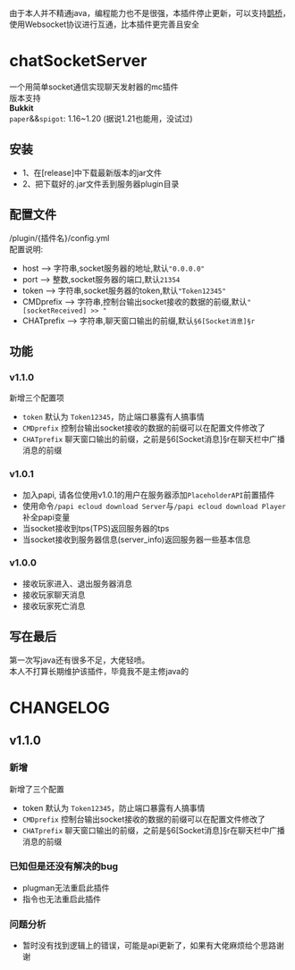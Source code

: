 由于本人并不精通java，编程能力也不是很强，本插件停止更新，可以支持[鹊桥](https://github.com/17TheWord/QueQiao)，使用Websocket协议进行互通，比本插件更完善且安全
# chatSocketServer
一个用简单socket通信实现聊天发射器的mc插件  
版本支持  
**Bukkit**  
`paper`&&`spigot`: 1.16~1.20  (据说1.21也能用，没试过)

## 安装
* 1、在[release]中下载最新版本的jar文件
* 2、把下载好的.jar文件丢到服务器plugin目录

## 配置文件
/plugin/{插件名}/config.yml  
配置说明:  
* host  -->  字符串,socket服务器的地址,默认`"0.0.0.0"`
* port  -->    整数,socket服务器的端口,默认`21354`
* token -->  字符串,socket服务器的token,默认`"Token12345"`
* CMDprefix --> 字符串,控制台输出socket接收的数据的前缀,默认`"[socketReceived] >> "`
* CHATprefix --> 字符串,聊天窗口输出的前缀,默认`§6[Socket消息]§r`

## 功能
### v1.1.0
新增三个配置项
* `token` 默认为 `Token12345`，防止端口暴露有人搞事情
* `CMDprefix` 控制台输出socket接收的数据的前缀可以在配置文件修改了
* `CHATprefix` 聊天窗口输出的前缀，之前是§6[Socket消息]§r在聊天栏中广播消息的前缀

### v1.0.1
* 加入papi, 请各位使用v1.0.1的用户在服务器添加`PlaceholderAPI`前置插件
* 使用命令`/papi ecloud download Server`与`/papi ecloud download Player`补全papi变量
* 当socket接收到tps(TPS)返回服务器的tps
* 当socket接收到服务器信息(server_info)返回服务器一些基本信息

### v1.0.0
* 接收玩家进入、退出服务器消息
* 接收玩家聊天消息
* 接收玩家死亡消息

## 写在最后
第一次写java还有很多不足，大佬轻喷。  
本人不打算长期维护该插件，毕竟我不是主修java的

# CHANGELOG
## v1.1.0
### 新增
新增了三个配置
* token 默认为 `Token12345`，防止端口暴露有人搞事情
* `CMDprefix` 控制台输出socket接收的数据的前缀可以在配置文件修改了
* `CHATprefix` 聊天窗口输出的前缀，之前是§6[Socket消息]§r在聊天栏中广播消息的前缀
### 已知但是还没有解决的bug
* plugman无法重启此插件
* 指令也无法重启此插件
### 问题分析
* 暂时没有找到逻辑上的错误，可能是api更新了，如果有大佬麻烦给个思路谢谢
